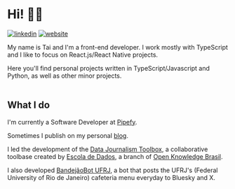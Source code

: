 # Hi! 👋🏾 
[![linkedin](https://img.shields.io/badge/LinkedIn-Tai_Porto-blue?style=flat-square)](https://www.linkedin.com/in/taiporto/)
[![website](https://img.shields.io/badge/Website/Portfolio-taiporto.com-green?style=flat-square)](https://taiporto.com/)

My name is Tai and I'm a front-end developer. I work mostly with TypeScript and I like to focus on React.js/React Native projects.

Here you'll find personal projects written in TypeScript/Javascript and Python, as well as other minor projects.
<br />
<br />

## What I do

I'm currently a Software Developer at [Pipefy](https://www.pipefy.com/).

Sometimes I publish on my personal [blog](https://moonk23.hashnode.dev/).

I led the development of the [Data Journalism Toolbox](https://github.com/escola-de-dados/toolkit_ddj), a collaborative toolbase created by [Escola de Dados](https://github.com/escola-de-dados), a branch of [Open Knowledge Brasil](https://ok.org.br/sobre/).

I also developed [BandejãoBot UFRJ](https://github.com/taiporto/bandejaobot-ufrj), a bot that posts the UFRJ's (Federal University of Rio de Janeiro) cafeteria menu everyday to Bluesky and X.
<br />
<br />
